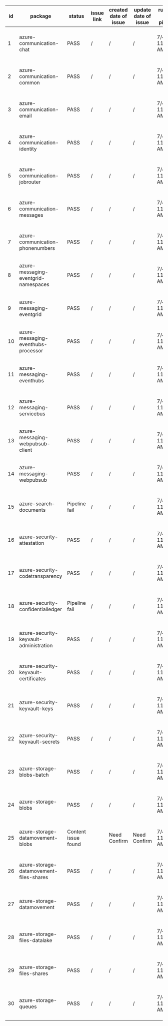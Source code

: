 
| id | package | status | issue link | created date of issue | update date of issue | run date of pipeline | pipeline run link |
|----|---------|--------|------------|-----------------------|----------------------| ---------------------| ----------------- |
| 1 | azure-communication-chat | PASS | / | / | / | 7/4/2025 11:10:16 AM | https://dev.azure.com/v-qzhong-dotnet/content-validation-automation/_build/results?buildId=29 |
| 2 | azure-communication-common | PASS | / | / | / | 7/4/2025 11:10:16 AM | https://dev.azure.com/v-qzhong-dotnet/content-validation-automation/_build/results?buildId=29 |
| 3 | azure-communication-email | PASS | / | / | / | 7/4/2025 11:10:16 AM | https://dev.azure.com/v-qzhong-dotnet/content-validation-automation/_build/results?buildId=29 |
| 4 | azure-communication-identity | PASS | / | / | / | 7/4/2025 11:10:16 AM | https://dev.azure.com/v-qzhong-dotnet/content-validation-automation/_build/results?buildId=29 |
| 5 | azure-communication-jobrouter | PASS | / | / | / | 7/4/2025 11:10:16 AM | https://dev.azure.com/v-qzhong-dotnet/content-validation-automation/_build/results?buildId=29 |
| 6 | azure-communication-messages | PASS | / | / | / | 7/4/2025 11:10:16 AM | https://dev.azure.com/v-qzhong-dotnet/content-validation-automation/_build/results?buildId=29 |
| 7 | azure-communication-phonenumbers | PASS | / | / | / | 7/4/2025 11:10:16 AM | https://dev.azure.com/v-qzhong-dotnet/content-validation-automation/_build/results?buildId=29 |
| 8 | azure-messaging-eventgrid-namespaces | PASS | / | / | / | 7/4/2025 11:10:16 AM | https://dev.azure.com/v-qzhong-dotnet/content-validation-automation/_build/results?buildId=29 |
| 9 | azure-messaging-eventgrid | PASS | / | / | / | 7/4/2025 11:10:16 AM | https://dev.azure.com/v-qzhong-dotnet/content-validation-automation/_build/results?buildId=29 |
| 10 | azure-messaging-eventhubs-processor | PASS | / | / | / | 7/4/2025 11:10:16 AM | https://dev.azure.com/v-qzhong-dotnet/content-validation-automation/_build/results?buildId=29 |
| 11 | azure-messaging-eventhubs | PASS | / | / | / | 7/4/2025 11:10:16 AM | https://dev.azure.com/v-qzhong-dotnet/content-validation-automation/_build/results?buildId=29 |
| 12 | azure-messaging-servicebus | PASS | / | / | / | 7/4/2025 11:10:16 AM | https://dev.azure.com/v-qzhong-dotnet/content-validation-automation/_build/results?buildId=29 |
| 13 | azure-messaging-webpubsub-client | PASS | / | / | / | 7/4/2025 11:10:16 AM | https://dev.azure.com/v-qzhong-dotnet/content-validation-automation/_build/results?buildId=29 |
| 14 | azure-messaging-webpubsub | PASS | / | / | / | 7/4/2025 11:10:16 AM | https://dev.azure.com/v-qzhong-dotnet/content-validation-automation/_build/results?buildId=29 |
| 15 | azure-search-documents | Pipeline fail | / | / | / | 7/4/2025 11:10:16 AM | https://dev.azure.com/v-qzhong-dotnet/content-validation-automation/_build/results?buildId=29 |
| 16 | azure-security-attestation | PASS | / | / | / | 7/4/2025 11:10:16 AM | https://dev.azure.com/v-qzhong-dotnet/content-validation-automation/_build/results?buildId=29 |
| 17 | azure-security-codetransparency | PASS | / | / | / | 7/4/2025 11:10:16 AM | https://dev.azure.com/v-qzhong-dotnet/content-validation-automation/_build/results?buildId=29 |
| 18 | azure-security-confidentialledger | Pipeline fail | / | / | / | 7/4/2025 11:10:16 AM | https://dev.azure.com/v-qzhong-dotnet/content-validation-automation/_build/results?buildId=29 |
| 19 | azure-security-keyvault-administration | PASS | / | / | / | 7/4/2025 11:10:16 AM | https://dev.azure.com/v-qzhong-dotnet/content-validation-automation/_build/results?buildId=29 |
| 20 | azure-security-keyvault-certificates | PASS | / | / | / | 7/4/2025 11:10:16 AM | https://dev.azure.com/v-qzhong-dotnet/content-validation-automation/_build/results?buildId=29 |
| 21 | azure-security-keyvault-keys | PASS | / | / | / | 7/4/2025 11:10:16 AM | https://dev.azure.com/v-qzhong-dotnet/content-validation-automation/_build/results?buildId=29 |
| 22 | azure-security-keyvault-secrets | PASS | / | / | / | 7/4/2025 11:10:16 AM | https://dev.azure.com/v-qzhong-dotnet/content-validation-automation/_build/results?buildId=29 |
| 23 | azure-storage-blobs-batch | PASS | / | / | / | 7/4/2025 11:10:16 AM | https://dev.azure.com/v-qzhong-dotnet/content-validation-automation/_build/results?buildId=29 |
| 24 | azure-storage-blobs | PASS | / | / | / | 7/4/2025 11:10:16 AM | https://dev.azure.com/v-qzhong-dotnet/content-validation-automation/_build/results?buildId=29 |
| 25 | azure-storage-datamovement-blobs | Content issue found |  | Need Confirm | Need Confirm | 7/4/2025 11:10:16 AM | https://dev.azure.com/v-qzhong-dotnet/content-validation-automation/_build/results?buildId=29 |
| 26 | azure-storage-datamovement-files-shares | PASS | / | / | / | 7/4/2025 11:10:16 AM | https://dev.azure.com/v-qzhong-dotnet/content-validation-automation/_build/results?buildId=29 |
| 27 | azure-storage-datamovement | PASS | / | / | / | 7/4/2025 11:10:16 AM | https://dev.azure.com/v-qzhong-dotnet/content-validation-automation/_build/results?buildId=29 |
| 28 | azure-storage-files-datalake | PASS | / | / | / | 7/4/2025 11:10:16 AM | https://dev.azure.com/v-qzhong-dotnet/content-validation-automation/_build/results?buildId=29 |
| 29 | azure-storage-files-shares | PASS | / | / | / | 7/4/2025 11:10:16 AM | https://dev.azure.com/v-qzhong-dotnet/content-validation-automation/_build/results?buildId=29 |
| 30 | azure-storage-queues | PASS | / | / | / | 7/4/2025 11:10:16 AM | https://dev.azure.com/v-qzhong-dotnet/content-validation-automation/_build/results?buildId=29 |